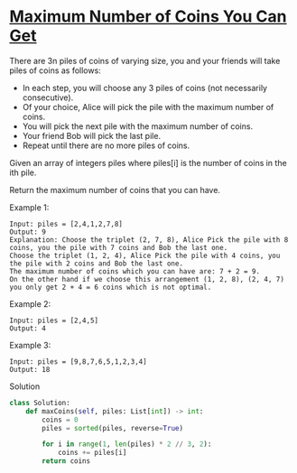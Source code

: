 # [Maximum Number of Coins You Can Get](https://leetcode.com/problems/maximum-number-of-coins-you-can-get/)

There are 3n piles of coins of varying size, you and your friends will take piles of coins as follows:

- In each step, you will choose any 3 piles of coins (not necessarily consecutive).
- Of your choice, Alice will pick the pile with the maximum number of coins.
- You will pick the next pile with the maximum number of coins.
- Your friend Bob will pick the last pile.
- Repeat until there are no more piles of coins.

Given an array of integers piles where piles[i] is the number of coins in the ith pile.

Return the maximum number of coins that you can have.

Example 1:
```
Input: piles = [2,4,1,2,7,8]
Output: 9
Explanation: Choose the triplet (2, 7, 8), Alice Pick the pile with 8 coins, you the pile with 7 coins and Bob the last one.
Choose the triplet (1, 2, 4), Alice Pick the pile with 4 coins, you the pile with 2 coins and Bob the last one.
The maximum number of coins which you can have are: 7 + 2 = 9.
On the other hand if we choose this arrangement (1, 2, 8), (2, 4, 7) you only get 2 + 4 = 6 coins which is not optimal.
```
Example 2:
```
Input: piles = [2,4,5]
Output: 4
```
Example 3:
```
Input: piles = [9,8,7,6,5,1,2,3,4]
Output: 18
```
Solution
```python
class Solution:
    def maxCoins(self, piles: List[int]) -> int:
        coins = 0
        piles = sorted(piles, reverse=True)

        for i in range(1, len(piles) * 2 // 3, 2):
            coins += piles[i]
        return coins
```